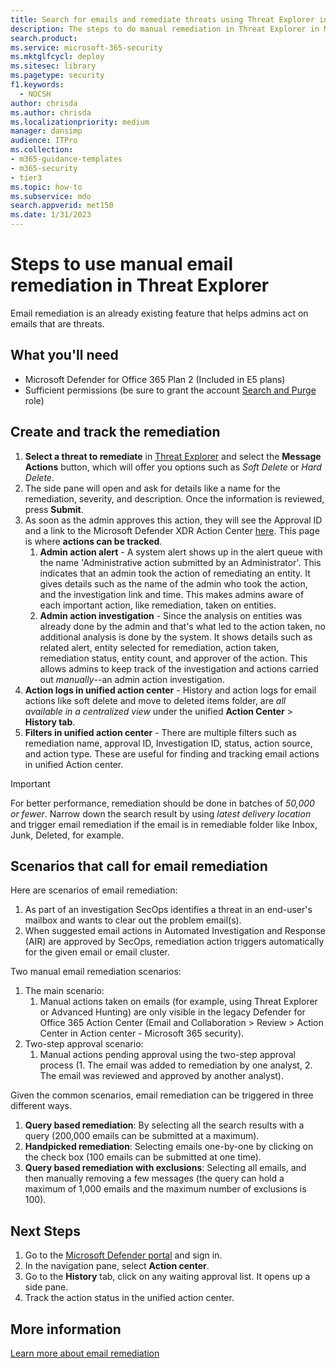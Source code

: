 ```yaml
---
title: Search for emails and remediate threats using Threat Explorer in Microsoft Defender XDR
description: The steps to do manual remediation in Threat Explorer in Microsoft Defender XDR, including how to get the best performance and scenarios that call for remediation.
search.product:
ms.service: microsoft-365-security
ms.mktglfcycl: deploy
ms.sitesec: library
ms.pagetype: security
f1.keywords:
  - NOCSH
author: chrisda
ms.author: chrisda
ms.localizationpriority: medium
manager: dansimp
audience: ITPro
ms.collection:
- m365-guidance-templates
- m365-security
- tier3
ms.topic: how-to
ms.subservice: mdo
search.appverid: met150
ms.date: 1/31/2023
---
```


# Steps to use manual email remediation in Threat Explorer

Email remediation is an already existing feature that helps admins act on emails that are threats.

## What you'll need

- Microsoft Defender for Office 365 Plan 2 (Included in E5 plans)
- Sufficient permissions (be sure to grant the account [Search and Purge](https://sip.security.microsoft.com/securitypermissions) role)

## Create and track the remediation

1. **Select a threat to remediate** in [Threat Explorer](https://security.microsoft.com/threatexplorer) and select the **Message Actions** button, which will offer you options such as *Soft Delete* or *Hard Delete*.
1. The side pane will open and ask for details like a name for the remediation, severity, and description. Once the information is reviewed, press **Submit**.
1. As soon as the admin approves this action, they will see the Approval ID and a link to the Microsoft Defender XDR Action Center [here](https://security.microsoft.com/action-center/history). This page is where **actions can be tracked**.
    1. **Admin action alert** - A system alert shows up in the alert queue with the name 'Administrative action submitted by an Administrator'. This indicates that an admin took the action of remediating an entity. It gives details such as the name of the admin who took the action, and the investigation link and time. This makes admins aware of each important action, like remediation, taken on entities.
    1. **Admin action investigation** - Since the analysis on entities was already done by the admin and that's what led to the action taken, no additional analysis is done by the system. It shows details such as related alert, entity selected for remediation, action taken, remediation status, entity count, and approver of the action. This allows admins to keep track of the investigation and actions carried out *manually*--an admin action investigation.
1. **Action logs in unified action center** - History and action logs for email actions like soft delete and move to deleted items folder, are *all available in a centralized view* under the unified **Action Center** > **History tab**.
1. **Filters in unified action center** - There are multiple filters such as remediation name, approval ID, Investigation ID, status, action source, and action type. These are useful for finding and tracking email actions in unified Action center.

> [!IMPORTANT]
> For better performance, remediation should be done in batches of *50,000 or fewer*. Narrow down the search result by using *latest delivery location* and trigger email remediation if the email is in remediable folder like Inbox, Junk, Deleted, for example.

## Scenarios that call for email remediation

Here are scenarios of email remediation:

1. As part of an investigation SecOps identifies a threat in an end-user's mailbox and wants to clear out the problem email(s).
1. When suggested email actions in Automated Investigation and Response (AIR) are approved by SecOps, remediation action triggers automatically for the given email or email cluster.

Two manual email remediation scenarios:

1. The main scenario:
    1. Manual actions taken on emails (for example, using Threat Explorer or Advanced Hunting) are only visible in the legacy Defender for Office 365 Action Center (Email and Collaboration > Review > Action Center in Action center - Microsoft 365 security).
1. Two-step approval scenario:
    1. Manual actions pending approval using the two-step approval process (1. The email was added to remediation by one analyst, 2. The email was reviewed and approved by another analyst).

Given the common scenarios, email remediation can be triggered in three different ways.

1. **Query based remediation**: By selecting all the search results with a query (200,000 emails can be submitted at a maximum).
1. **Handpicked remediation**: Selecting emails one-by-one by clicking on the check box (100 emails can be submitted at one time).
1. **Query based remediation with exclusions**: Selecting all emails, and then manually removing a few messages (the query can hold a maximum of 1,000 emails and the maximum number of exclusions is 100).

## Next Steps

1. Go to the [Microsoft Defender portal](https://security.microsoft.com) and sign in.
1. In the navigation pane, select **Action center**.
1. Go to the **History** tab, click on any waiting approval list. It opens up a side pane.
1. Track the action status in the unified action center.

## More information

[Learn more about email remediation](../../defender-office-365/air-review-approve-pending-completed-actions.md)
